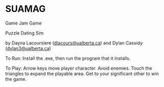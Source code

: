 # SUAMAG
Game Jam Game
 
Puzzle Dating Sim

by Dayna Lacoursiere (dlacours@ualberta.ca)
and Dylan Cassidy (dylan3@ualberta.ca)

To Run:
Install the .exe, then run the program that it installs.

To Play:
Arrow keys move player character. Avoid enemies. Touch the triangles to expand the playable area. Get to your significant other to win the game.